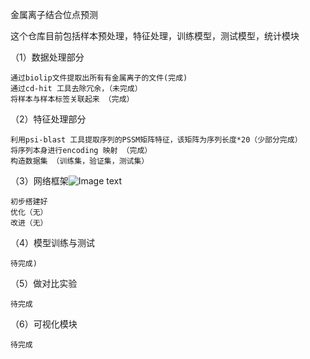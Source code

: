 金属离子结合位点预测

这个仓库目前包括样本预处理，特征处理，训练模型，测试模型，统计模块


（1）数据处理部分

    通过biolip文件提取出所有有金属离子的文件(完成)
    通过cd-hit 工具去除冗余，（未完成）
    将样本与样本标签关联起来 （完成）
 （2）特征处理部分

    利用psi-blast 工具提取序列的PSSM矩阵特征，该矩阵为序列长度*20（少部分完成）
    将序列本身进行encoding 映射 （完成）
    构造数据集 （训练集，验证集，测试集）  
 
 （3）网络框架![Image text]('image/3.jpg')

    初步搭建好
    优化（无）
    改进（无）

（4）模型训练与测试

    待完成)
    

（5）做对比实验

    
    待完成
（6）可视化模块

    
    待完成

